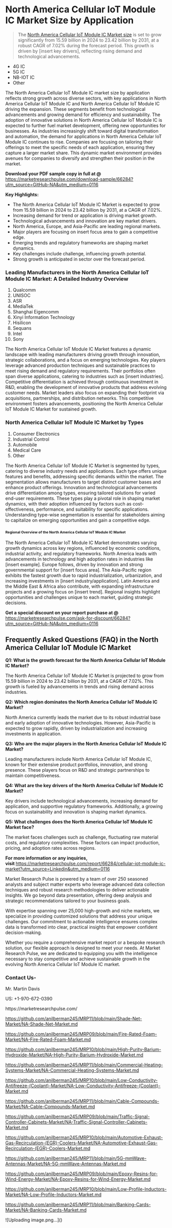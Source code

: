 <h1>North America Cellular IoT Module IC Market&nbsp;Size by Application</h1><blockquote><p>The <a href="https://marketresearchpulse.com/download-sample/66284?utm_source=GitHub-NA&amp;utm_medium=0116">North America Cellular IoT Module IC Market size</a> is set to grow significantly from 15.59 billion in 2024 to 23.42 billion by 2031, at a robust CAGR of 7.02% during the forecast period. This growth is driven by [insert key drivers], reflecting rising demand and technological advancements.</p></blockquote><ul><li>4G IC<li> 5G IC<li> NB-IOT IC<li> Other</li></ul><p>The North America Cellular IoT Module IC market size by application reflects strong growth across diverse sectors, with key applications in North America Cellular IoT Module IC and North America Cellular IoT Module IC driving the expansion. These segments benefit from technological advancements and growing demand for efficiency and sustainability. The adoption of innovative solutions in North America Cellular IoT Module IC is expected to further fuel market development, offering new opportunities for businesses. As industries increasingly shift toward digital transformation and automation, the demand for applications in North America Cellular IoT Module IC continues to rise. Companies are focusing on tailoring their offerings to meet the specific needs of each application, ensuring they capture a larger market share. This dynamic market environment provides avenues for companies to diversify and strengthen their position in the market.</p><p><strong>Download your PDF sample copy in full at @ </strong><a href="https://marketresearchpulse.com/download-sample/66284?utm_source=GitHub-NA&amp;utm_medium=0116">https://marketresearchpulse.com/download-sample/66284?utm_source=GitHub-NA&amp;utm_medium=0116</a></p><p><strong>Key Highlights: </strong></p><ul><li>The North America Cellular IoT Module IC Market is expected to grow from 15.59 billion in 2024 to 23.42 billion by 2031, at a CAGR of 7.02%.</li><li>Increasing demand for trend or application is driving market growth.</li><li>Technological advancements and innovation are key market drivers.</li><li>North America, Europe, and Asia-Pacific are leading regional markets.</li><li>Major players are focusing on insert focus area to gain a competitive edge.</li><li>Emerging trends and regulatory frameworks are shaping market dynamics.</li><li>Key challenges include challenge, influencing growth potential.</li><li>Strong growth is anticipated in sector over the forecast period.</li></ul><h3>Leading Manufacturers in the North America Cellular IoT Module IC Market: A Detailed Industry Overview</h3><ol><li>Qualcomm</li><li>UNISOC</li><li>ASR</li><li>MediaTek</li><li>Shanghai Eigencomm</li><li>Xinyi Information Technology</li><li>Hisilicon</li><li>Sequans</li><li>Intel</li><li>Sony</li></ol><div class="flex max-w-full flex-col flex-grow"><div class="min-h-8 text-message flex w-full flex-col items-end gap-2 whitespace-normal break-words [.text-message+&amp;]:mt-5" dir="auto" data-message-author-role="assistant" data-message-id="fd8432e4-4910-450d-b182-61b7bfb0a01f" data-message-model-slug="gpt-4o"><div class="flex w-full flex-col gap-1 empty:hidden first:pt-[3px]"><div class="markdown prose w-full break-words dark:prose-invert light"><p>The North America Cellular IoT Module IC Market features a dynamic landscape with leading manufacturers driving growth through innovation, strategic collaborations, and a focus on emerging technologies. Key players leverage advanced production techniques and sustainable practices to meet rising demand and regulatory requirements. Their portfolios often span diverse applications, catering to industries such as [insert industries]. Competitive differentiation is achieved through continuous investment in R&amp;D, enabling the development of innovative products that address evolving customer needs. Market leaders also focus on expanding their footprint via acquisitions, partnerships, and distribution networks. This competitive environment fosters advancements, positioning the North America Cellular IoT Module IC Market for sustained growth.</p></div></div></div></div><h3>North America Cellular IoT Module IC Market by Types</h3><ol><li>Consumer Electronics<li> Industrial Control<li> Automobile<li> Medical Care<li> Other</li></ol><div class="flex max-w-full flex-col flex-grow"><div class="min-h-8 text-message flex w-full flex-col items-end gap-2 whitespace-normal break-words [.text-message+&amp;]:mt-5" dir="auto" data-message-author-role="assistant" data-message-id="084470be-0bb7-4664-bddf-5156b4f41249" data-message-model-slug="gpt-4o-mini"><div class="flex w-full flex-col gap-1 empty:hidden first:pt-[3px]"><div class="markdown prose w-full break-words dark:prose-invert light"><p>The North America Cellular IoT Module IC Market is segmented by types, catering to diverse industry needs and applications. Each type offers unique features and benefits, addressing specific demands within the market. The segmentation allows manufacturers to target distinct customer bases and enhance product offerings. Innovation and technological advancements drive differentiation among types, ensuring tailored solutions for varied end-user requirements. These types play a pivotal role in shaping market dynamics, with their adoption influenced by factors such as cost-effectiveness, performance, and suitability for specific applications. Understanding type-wise segmentation is essential for stakeholders aiming to capitalize on emerging opportunities and gain a competitive edge.</p></div></div></div></div><h3><span style="font-size: 11px;">Regional Overview of the North America Cellular IoT Module IC Market</span></h3><div class="flex max-w-full flex-col flex-grow"><div class="min-h-8 text-message flex w-full flex-col items-end gap-2 whitespace-normal break-words [.text-message+&amp;]:mt-5" dir="auto" data-message-author-role="assistant" data-message-id="e9038762-ce64-4e30-91c9-9bd413514231" data-message-model-slug="gpt-4o-mini"><div class="flex w-full flex-col gap-1 empty:hidden first:pt-[3px]"><div class="markdown prose w-full break-words dark:prose-invert light"><p>The North America Cellular IoT Module IC Market demonstrates varying growth dynamics across key regions, influenced by economic conditions, industrial activity, and regulatory frameworks. North America leads with advancements in technology and high adoption rates in industries like [insert example]. Europe follows, driven by innovation and strong governmental support for [insert focus area]. The Asia-Pacific region exhibits the fastest growth due to rapid industrialization, urbanization, and increasing investments in [insert industry/application]. Latin America and the Middle East &amp; Africa also contribute, with expanding infrastructure projects and a growing focus on [insert trend]. Regional insights highlight opportunities and challenges unique to each market, guiding strategic decisions.</p></div></div></div></div><p><strong>Get a special discount on your report purchase at @ </strong><a href="https://marketresearchpulse.com/ask-for-discount/66284?utm_source=GitHub-NA&amp;utm_medium=0116">https://marketresearchpulse.com/ask-for-discount/66284?utm_source=GitHub-NA&amp;utm_medium=0116</a></p><h2>Frequently Asked Questions (FAQ) in the North America Cellular IoT Module IC Market</h2><p><strong>Q1: What is the growth forecast for the North America Cellular IoT Module IC Market?</strong></p><p>The North America Cellular IoT Module IC Market is projected to grow from 15.59 billion in 2024 to 23.42 billion by 2031, at a CAGR of 7.02%. This growth is fueled by advancements in trends and rising demand across industries.</p><p><strong>Q2: Which region dominates the North America Cellular IoT Module IC Market?</strong></p><p>North America currently leads the market due to its robust industrial base and early adoption of innovative technologies. However, Asia-Pacific is expected to grow rapidly, driven by industrialization and increasing investments in application.</p><p><strong>Q3: Who are the major players in the North America Cellular IoT Module IC Market?</strong></p><p>Leading manufacturers include North America Cellular IoT Module IC, known for their extensive product portfolios, innovation, and strong presence. These players focus on R&amp;D and strategic partnerships to maintain competitiveness.</p><p><strong>Q4: What are the key drivers of the North America Cellular IoT Module IC Market?</strong></p><p>Key drivers include technological advancements, increasing demand for application, and supportive regulatory frameworks. Additionally, a growing focus on sustainability and innovation is shaping market dynamics.</p><p><strong>Q5: What challenges does the North America Cellular IoT Module IC Market face?</strong></p><p>The market faces challenges such as challenge, fluctuating raw material costs, and regulatory complexities. These factors can impact production, pricing, and adoption rates across regions.</p><p><strong>For more information or any inquiries, visit&nbsp;</strong><a href="https://marketresearchpulse.com/report/66284/cellular-iot-module-ic-market?utm_source=Linkedin&utm_medium=0116">https://marketresearchpulse.com/report/66284/cellular-iot-module-ic-market?utm_source=Linkedin&utm_medium=0116</a></p><p>Market Research Pulse is powered by a team of over 250 seasoned analysts and subject matter experts who leverage advanced data collection techniques and robust research methodologies to deliver actionable insights. We go beyond data presentation, offering deep analysis and strategic recommendations tailored to your business goals.</p><p>With expertise spanning over 25,000 high-growth and niche markets, we specialize in providing customized solutions that address your unique challenges. Our commitment to actionable intelligence ensures complex data is transformed into clear, practical insights that empower confident decision-making.</p><p>Whether you require a comprehensive market report or a bespoke research solution, our flexible approach is designed to meet your needs. At Market Research Pulse, we are dedicated to equipping you with the intelligence necessary to stay competitive and achieve sustainable growth in the evolving North America Cellular IoT Module IC market.</p><h3><strong>Contact Us-</strong></h3><p>Mr. Martin Davis</p><p>US: +1-970-672-0390</p><p>https://marketresearchpulse.com/</p><p><a href="https://github.com/anilberman245/MRP11/blob/main/Shade-Net-Market/NA-Shade-Net-Market.md">https://github.com/anilberman245/MRP11/blob/main/Shade-Net-Market/NA-Shade-Net-Market.md</a></p><p><a href="https://github.com/anilberman245/MRP09/blob/main/Fire-Rated-Foam-Market/NA-Fire-Rated-Foam-Market.md">https://github.com/anilberman245/MRP09/blob/main/Fire-Rated-Foam-Market/NA-Fire-Rated-Foam-Market.md</a></p><p><a href="https://github.com/anilberman245/MRP10/blob/main/High-Purity-Barium-Hydroxide-Market/NA-High-Purity-Barium-Hydroxide-Market.md">https://github.com/anilberman245/MRP10/blob/main/High-Purity-Barium-Hydroxide-Market/NA-High-Purity-Barium-Hydroxide-Market.md</a></p><p><a href="https://github.com/anilberman245/MRP11/blob/main/Commercial-Heating-Systems-Market/NA-Commercial-Heating-Systems-Market.md">https://github.com/anilberman245/MRP11/blob/main/Commercial-Heating-Systems-Market/NA-Commercial-Heating-Systems-Market.md</a></p><p><a href="https://github.com/anilberman245/MRP10/blob/main/Low-Conductivity-Antifreeze-(Coolant)-Market/NA-Low-Conductivity-Antifreeze-(Coolant)-Market.md">https://github.com/anilberman245/MRP10/blob/main/Low-Conductivity-Antifreeze-(Coolant)-Market/NA-Low-Conductivity-Antifreeze-(Coolant)-Market.md</a></p><p><a href="https://github.com/anilberman245/MRP11/blob/main/Cable-Compounds-Market/NA-Cable-Compounds-Market.md">https://github.com/anilberman245/MRP11/blob/main/Cable-Compounds-Market/NA-Cable-Compounds-Market.md</a></p><p><a href="https://github.com/anilberman245/MRP09/blob/main/Traffic-Signal-Controller-Cabinets-Market/NA-Traffic-Signal-Controller-Cabinets-Market.md">https://github.com/anilberman245/MRP09/blob/main/Traffic-Signal-Controller-Cabinets-Market/NA-Traffic-Signal-Controller-Cabinets-Market.md</a></p><p><a href="https://github.com/anilberman245/MRP10/blob/main/Automotive-Exhaust-Gas-Recirculation-(EGR)-Coolers-Market/NA-Automotive-Exhaust-Gas-Recirculation-(EGR)-Coolers-Market.md">https://github.com/anilberman245/MRP10/blob/main/Automotive-Exhaust-Gas-Recirculation-(EGR)-Coolers-Market/NA-Automotive-Exhaust-Gas-Recirculation-(EGR)-Coolers-Market.md</a></p><p><a href="https://github.com/anilberman245/MRP11/blob/main/5G-mmWave-Antennas-Market/NA-5G-mmWave-Antennas-Market.md">https://github.com/anilberman245/MRP11/blob/main/5G-mmWave-Antennas-Market/NA-5G-mmWave-Antennas-Market.md</a></p><p><a href="https://github.com/anilberman245/MRP09/blob/main/Epoxy-Resins-for-Wind-Energy-Market/NA-Epoxy-Resins-for-Wind-Energy-Market.md">https://github.com/anilberman245/MRP09/blob/main/Epoxy-Resins-for-Wind-Energy-Market/NA-Epoxy-Resins-for-Wind-Energy-Market.md</a></p><p><a href="https://github.com/anilberman245/MRP10/blob/main/Low-Profile-Inductors-Market/NA-Low-Profile-Inductors-Market.md">https://github.com/anilberman245/MRP10/blob/main/Low-Profile-Inductors-Market/NA-Low-Profile-Inductors-Market.md</a></p><p><a href="https://github.com/anilberman245/MRP11/blob/main/Banking-Cards-Market/NA-Banking-Cards-Market.md">https://github.com/anilberman245/MRP11/blob/main/Banking-Cards-Market/NA-Banking-Cards-Market.md</a></p>
![Uploading image.png…]()
